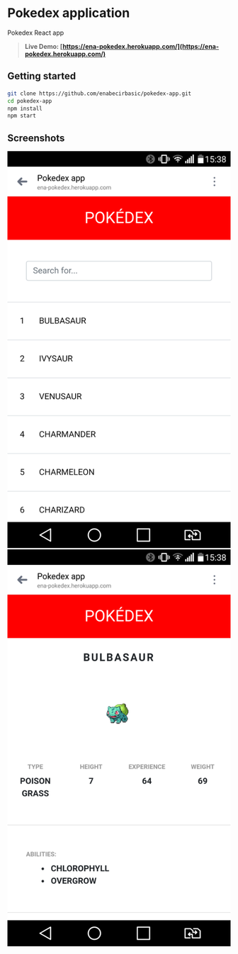 # Pokedex application
Pokedex React app

> **Live Demo: [https://ena-pokedex.herokuapp.com/](https://ena-pokedex.herokuapp.com/)**

## Getting started

```sh
git clone https://github.com/enabecirbasic/pokedex-app.git
cd pokedex-app
npm install
npm start
```
## Screenshots

![](https://raw.githubusercontent.com/enabecirbasic/pokedex-app/master/src/images/screen1.png) 
![](https://raw.githubusercontent.com/enabecirbasic/pokedex-app/master/src/images/screen2.png)


